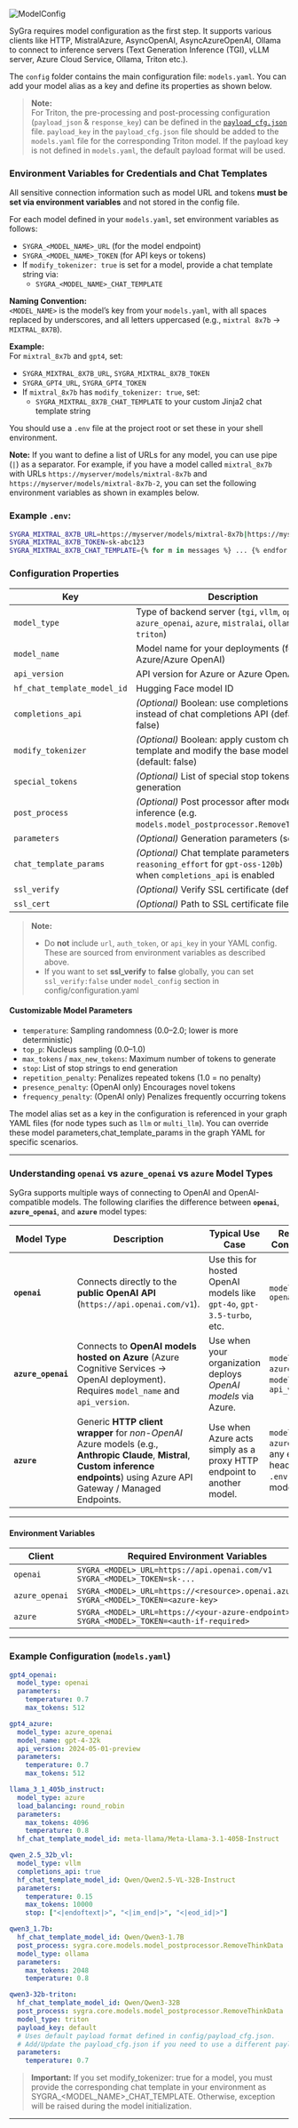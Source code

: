 
![ModelConfig](https://raw.githubusercontent.com/ServiceNow/SyGra/refs/heads/main/docs/resources/images/sygra_model_config.png)

SyGra requires model configuration as the first step. It supports various clients like HTTP, MistralAzure, AsyncOpenAI, AsyncAzureOpenAI, Ollama to connect to inference servers (Text Generation Inference (TGI), vLLM server, Azure Cloud Service, Ollama, Triton etc.).

The `config` folder contains the main configuration file: `models.yaml`. You can add your model alias as a key and define its properties as shown below.

> **Note:**  
> For Triton, the pre-processing and post-processing configuration (`payload_json` & `response_key`) can be defined in the [`payload_cfg.json`](https://github.com/ServiceNow/SyGra/blob/main/sygra/config/payload_cfg.json) file. `payload_key` in the `payload_cfg.json` file should be added to the `models.yaml` file for the corresponding Triton model. If the payload key is not defined in `models.yaml`, the default payload format will be used.

### Environment Variables for Credentials and Chat Templates

All sensitive connection information such as model URL and tokens **must be set via environment variables** and not stored in the config file.

For each model defined in your `models.yaml`, set environment variables as follows:
- `SYGRA_<MODEL_NAME>_URL` (for the model endpoint)
- `SYGRA_<MODEL_NAME>_TOKEN` (for API keys or tokens)
- If `modify_tokenizer: true` is set for a model, provide a chat template string via:
  - `SYGRA_<MODEL_NAME>_CHAT_TEMPLATE`

**Naming Convention:**  
`<MODEL_NAME>` is the model’s key from your `models.yaml`, with all spaces replaced by underscores, and all letters uppercased (e.g., `mixtral 8x7b` → `MIXTRAL_8X7B`).

**Example:**  
For `mixtral_8x7b` and `gpt4`, set:
- `SYGRA_MIXTRAL_8X7B_URL`, `SYGRA_MIXTRAL_8X7B_TOKEN`
- `SYGRA_GPT4_URL`, `SYGRA_GPT4_TOKEN`
- If `mixtral_8x7b` has `modify_tokenizer: true`, set:  
  - `SYGRA_MIXTRAL_8X7B_CHAT_TEMPLATE` to your custom Jinja2 chat template string

You should use a `.env` file at the project root or set these in your shell environment.

**Note:**
If you want to define a list of URLs for any model, you can use pipe (`|`) as a separator. For example, if you have a model called `mixtral_8x7b` with URLs `https://myserver/models/mixtral-8x7b` and `https://myserver/models/mixtral-8x7b-2`, you can set the following environment variables as shown in examples below. 

### Example `.env`:

```bash
SYGRA_MIXTRAL_8X7B_URL=https://myserver/models/mixtral-8x7b|https://myserver/models/mixtral-8x7b-2
SYGRA_MIXTRAL_8X7B_TOKEN=sk-abc123
SYGRA_MIXTRAL_8X7B_CHAT_TEMPLATE={% for m in messages %} ... {% endfor %}
```


### Configuration Properties

| Key                          | Description                                                                                                                |
|------------------------------|----------------------------------------------------------------------------------------------------------------------------|
| `model_type`                 | Type of backend server (`tgi`, `vllm`, `openai`, `azure_openai`, `azure`, `mistralai`, `ollama`, `triton`)                 |
| `model_name`                 | Model name for your deployments (for Azure/Azure OpenAI)                                                                   |
| `api_version`                | API version for Azure or Azure OpenAI                                                                                      |
| `hf_chat_template_model_id`  | Hugging Face model ID                                                                                                      |
| `completions_api`            | *(Optional)* Boolean: use completions API instead of chat completions API (default: false)                                 |
| `modify_tokenizer`           | *(Optional)* Boolean: apply custom chat template and modify the base model tokenizer (default: false)                      |
| `special_tokens`             | *(Optional)* List of special stop tokens used in generation                                                                |
| `post_process`               | *(Optional)* Post processor after model inference (e.g. `models.model_postprocessor.RemoveThinkData`)                      |
| `parameters`                 | *(Optional)* Generation parameters (see below)                                                                             |
| `chat_template_params`       | *(Optional)* Chat template parameters (e.g. `reasoning_effort` for `gpt-oss-120b`) <br/> when `completions_api` is enabled |
| `ssl_verify`                 | *(Optional)* Verify SSL certificate (default: true)                                                                        |
| `ssl_cert`                   | *(Optional)* Path to SSL certificate file                                                                                  |
> **Note:**  
> - Do **not** include `url`, `auth_token`, or `api_key` in your YAML config. These are sourced from environment variables as described above.<br>
> - If you want to set **ssl_verify** to **false** globally, you can set `ssl_verify:false` under `model_config` section in config/configuration.yaml
#### Customizable Model Parameters

- `temperature`: Sampling randomness (0.0–2.0; lower is more deterministic)
- `top_p`: Nucleus sampling (0.0–1.0)
- `max_tokens` / `max_new_tokens`: Maximum number of tokens to generate
- `stop`: List of stop strings to end generation
- `repetition_penalty`: Penalizes repeated tokens (1.0 = no penalty)
- `presence_penalty`: (OpenAI only) Encourages novel tokens
- `frequency_penalty`: (OpenAI only) Penalizes frequently occurring tokens

The model alias set as a key in the configuration is referenced in your graph YAML files (for node types such as `llm` or `multi_llm`). 
You can override these model parameters,chat_template_params in the graph YAML for specific scenarios.

---

### Understanding `openai` vs `azure_openai` vs `azure` Model Types

SyGra supports multiple ways of connecting to OpenAI and OpenAI-compatible models. The following clarifies the difference between **`openai`**, **`azure_openai`**, and **`azure`** model types:

| Model Type     | Description | Typical Use Case | Required Config Keys                                                  |
|----------------|-------------|------------------|-----------------------------------------------------------------------|
| **`openai`** | Connects directly to the **public OpenAI API** (`https://api.openai.com/v1`). | Use this for hosted OpenAI models like `gpt-4o`, `gpt-3.5-turbo`, etc. | `model_type: openai`                                                  |
| **`azure_openai`** | Connects to **OpenAI models hosted on Azure** (Azure Cognitive Services → OpenAI deployment). Requires `model_name` and `api_version`. | Use when your organization deploys *OpenAI models* via Azure. | `model_type: azure_openai`, `model_name`, `api_version`               |
| **`azure`** | Generic **HTTP client wrapper** for *non-OpenAI* Azure models (e.g., **Anthropic Claude**, **Mistral**, **Custom inference endpoints**) using Azure API Gateway / Managed Endpoints. | Use when Azure acts simply as a proxy HTTP endpoint to another model. | `model_type: azure`, plus any extra headers in `.env` and models.yaml |

---

#### Environment Variables

| Client | Required Environment Variables |
|--------|-------------------------------|
| `openai` | `SYGRA_<MODEL>_URL=https://api.openai.com/v1`<br>`SYGRA_<MODEL>_TOKEN=sk-...` |
| `azure_openai` | `SYGRA_<MODEL>_URL=https://<resource>.openai.azure.com`<br>`SYGRA_<MODEL>_TOKEN=<azure-key>` |
| `azure` | `SYGRA_<MODEL>_URL=https://<your-azure-endpoint>`<br>`SYGRA_<MODEL>_TOKEN=<auth-if-required>` |

---

### Example Configuration (`models.yaml`)

```yaml
gpt4_openai:
  model_type: openai
  parameters:
    temperature: 0.7
    max_tokens: 512

gpt4_azure:
  model_type: azure_openai
  model_name: gpt-4-32k
  api_version: 2024-05-01-preview
  parameters:
    temperature: 0.7
    max_tokens: 512

llama_3_1_405b_instruct:
  model_type: azure
  load_balancing: round_robin
  parameters:
    max_tokens: 4096
    temperature: 0.8
  hf_chat_template_model_id: meta-llama/Meta-Llama-3.1-405B-Instruct

qwen_2.5_32b_vl:
  model_type: vllm
  completions_api: true
  hf_chat_template_model_id: Qwen/Qwen2.5-VL-32B-Instruct
  parameters:
    temperature: 0.15
    max_tokens: 10000
    stop: ["<|endoftext|>", "<|im_end|>", "<|eod_id|>"]

qwen3_1.7b:
  hf_chat_template_model_id: Qwen/Qwen3-1.7B
  post_process: sygra.core.models.model_postprocessor.RemoveThinkData
  model_type: ollama
  parameters:
    max_tokens: 2048
    temperature: 0.8

qwen3-32b-triton:
  hf_chat_template_model_id: Qwen/Qwen3-32B
  post_process: sygra.core.models.model_postprocessor.RemoveThinkData
  model_type: triton
  payload_key: default 
  # Uses default payload format defined in config/payload_cfg.json.
  # Add/Update the payload_cfg.json if you need to use a different payload format with new key.
  parameters:
    temperature: 0.7

```

> **Important:**
If you set modify_tokenizer: true for a model, you must provide the corresponding chat template in your environment as SYGRA_<MODEL_NAME>_CHAT_TEMPLATE.
Otherwise, exception will be raised during the model initialization.
---